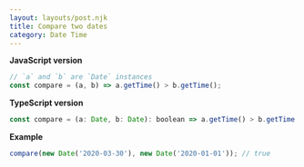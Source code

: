 ```yaml
---
layout: layouts/post.njk
title: Compare two dates
category: Date Time
---
```


**JavaScript version**

```js
// `a` and `b` are `Date` instances
const compare = (a, b) => a.getTime() > b.getTime();
```

**TypeScript version**

```js
const compare = (a: Date, b: Date): boolean => a.getTime() > b.getTime();
```

**Example**

```js
compare(new Date('2020-03-30'), new Date('2020-01-01')); // true
```
